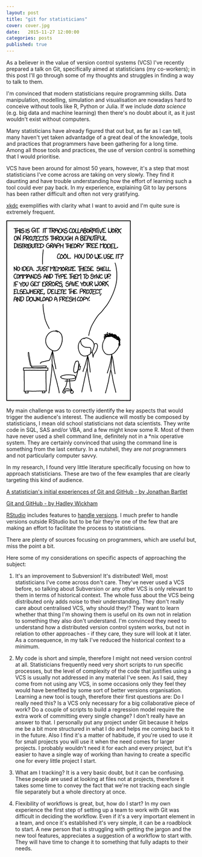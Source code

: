 ```yaml
---
layout: post
title: "git for statisticians"
cover: cover.jpg
date:   2015-11-27 12:00:00
categories: posts
published: true
---
```

As a believer in the value of version control systems (VCS) I've recently prepared a talk on Git, specifically aimed at statisticians (my co-workers); in this post I'll go through some of my thoughts and struggles in finding a way to talk to them. 

I'm convinced that modern statisticians require programming skills. Data manipulation, modelling, simulation and visualisation are nowadays hard to conceive without tools like R, Python or Julia. If we include _data science_ (e.g. big data and machine learning) then there's no doubt about it, as it just wouldn't exist without computers.

Many statisticians have already figured that out but, as far as I can tell, many haven't yet taken advantadge of a great deal of the knowledge, tools and practices that programmers have been gathering for a long time. Among all those tools and practices, the use of version control is something that I would prioritise.

VCS have been around for almost 50 years, however, it's a step that most statisticians I've come across are taking on very slowly. They find it daunting and have trouble understanding how the effort of learning such a tool could ever pay back. In my experience, explaining Git to lay persons has been rather difficult and often not very gratifying.

[xkdc](http://xkdc.net/1576) exemplifies with clarity what I want to avoid and I'm quite sure is extremely frequent.

![imatge](/images/git.png)

My main challenge was to correctly identify the key aspects that would trigger the audience's interest. The audience will mostly be composed by statisticians, I mean old school statisticians not data scientists. They write code in SQL, SAS and/or VBA, and a few might know some R. Most of them have never used a shell command line, definitely not in a \*nix operative system. They are certainly convinced that using the command line is something from the last century. In a nutshell, they are _not_ programmers and not particularly computer savvy.

In my research, I found very little literature specifically focusing on how to approach statisticians. These are two of the few examples that are clearly targeting this kind of audience.

[A statistician's initial experiences of Git and GitHub - by Jonathan Bartlet](http://thestatsgeek.com/2015/05/16/a-statisticians-initial-experiences-of-gitgithub/)

[Git and GitHub - by Hadley Wickham](http://r-pkgs.had.co.nz/git.html)

[RStudio](https://www.rstudio.com/) includes features to [handle versions](https://www.rstudio.com/resources/webinars/collaboration-and-time-travel-version-control-with-git-github-and-rstudio/). I much prefer to handle versions outside RStudio but to be fair they're one of the few that are making an effort to facilitate the process to statisticians.

There are plenty of sources focusing on programmers, which are useful but, miss the point a bit.

Here some of  my considerations on specific aspects of approaching the subject:

1. It's an improvement to Subversion! It's distributed! Well, most statisticians I've come across don't care. They've never used a VCS before, so talking about Subversion or any other VCS is only relevant to them in terms of historical context. The whole fuss about the VCS being distributed only adds noise to their understanding. They don't really care about centralised VCS, why should they!? They want to learn whether that thing I'm showing them is useful on its own not in relation to something they also don't understand. I'm convinced they need to understand how a distributed version control system works, but not in relation to other approaches - if they care, they sure will look at it later. As a consequence, in my talk I've reduced the historical context to a minimum.

2. My code is short and simple, therefore I might not need version control at all. 
Statisticians frequently need very short scripts to run specific processes, but the level of complexity of the code that justifies using a VCS is usually not addressed in any material I've seen.
 As I said, they come from not using any VCS, in some occasions only they feel they would have benefited by some sort of better versions organisation. Learning a new tool is tough, therefore their first questions are: Do I really need this? Is a VCS only necessary for a big collaborative piece of work? Do a couple of scripts to build a regression model require the extra work of committing every single change? I don't really have an answer to that. I personally put any project under Git because it helps me be a bit more structured in what I do and helps me coming back to it in the future. Also I find it's a matter of habitude, if you're used to use it for small projects you will use it when the need comes for larger projects. I probably wouldn't need it for each and every project, but it's easier to have a single way of working than having to create a specific one for every little project I start.

3. What am I tracking? It is a very basic doubt, but it can be confusing. These people are used at looking at files not at projects, therefore it takes some time to convey the fact that we're not tracking each single file separately but a whole directory at once.

4. Flexibility of workflows is great, but, how do I start? In my own experience the first step of setting up a team to work with Git was difficult in deciding the workflow. Even if it's a very important element in a team, and once it's established it's very simple, it can be a roadblock to start. A new person that is struggling with getting the jargon and the new tool features, appreciates a suggestion of a workflow to start with. They will have time to change it to something that fully adapts to their needs.




